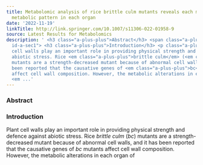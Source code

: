 ```yaml
---
title: Metabolomic analysis of rice brittle culm mutants reveals each mutant- specific
  metabolic pattern in each organ
date: '2022-11-19'
linkTitle: http://link.springer.com/10.1007/s11306-022-01958-9
source: Latest Results for Metabolomics
description: ' <h3 class="a-plus-plus">Abstract</h3> <span class="a-plus-plus abstract-section
  id-a-sec1"> <h3 class="a-plus-plus">Introduction</h3> <p class="a-plus-plus">Plant
  cell walls play an important role in providing physical strength and defence against
  abiotic stress. Rice <em class="a-plus-plus">brittle culm</em> (<em class="a-plus-plus">bc</em>)
  mutants are a strength-decreased mutant because of abnormal cell walls, and it has
  been reported that the causative genes of <em class="a-plus-plus">bc</em> mutants
  affect cell wall composition. However, the metabolic alterations in each organ of
  <em ...'
---
```

 <h3 class="a-plus-plus">Abstract</h3> <span class="a-plus-plus abstract-section id-a-sec1"> <h3 class="a-plus-plus">Introduction</h3> <p class="a-plus-plus">Plant cell walls play an important role in providing physical strength and defence against abiotic stress. Rice <em class="a-plus-plus">brittle culm</em> (<em class="a-plus-plus">bc</em>) mutants are a strength-decreased mutant because of abnormal cell walls, and it has been reported that the causative genes of <em class="a-plus-plus">bc</em> mutants affect cell wall composition. However, the metabolic alterations in each organ of <em ...
